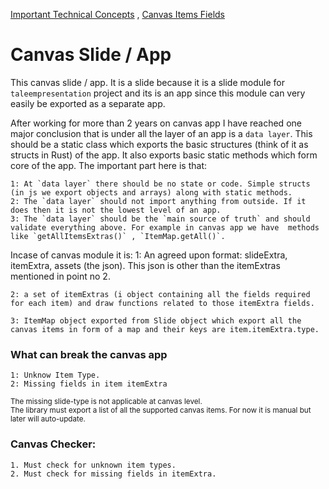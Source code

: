  [Important Technical Concepts](important-technical-concepts.md) , [Canvas Items Fields](canvas-items-fields.md) 

# Canvas Slide / App


This canvas slide / app. It is a slide because it is a slide module for `taleempresentation` project and its is an app since this module can very easily be exported as a separate app.


After working for more than 2 years on canvas app I have reached one major conclusion that is under all the layer of an app is a `data layer`. This should be a static class which exports the basic structures (think of it as structs in Rust) of the app. It also exports basic static methods which form core of the app. The important part here is that:

    1: At `data layer` there should be no state or code. Simple structs (in js we export objects and arrays) along with static methods.
    2: The `data layer` should not import anything from outside. If it does then it is not the lowest level of an app. 
    3: The `data layer` should be the `main source of truth` and should validate everything above. For example in canvas app we have  methods like `getAllItemsExtras()` , `ItemMap.getAll()`. 


Incase of canvas module it is:
    1: An agreed upon format: slideExtra, itemExtra, assets (the json). This json is other than the itemExtras mentioned in point no 2.

    2: a set of itemExtras (i object containing all the fields required for each item) and draw functions related to those itemExtra fields.

    3: ItemMap object exported from Slide object which export all the canvas items in form of a map and their keys are item.itemExtra.type.


### What can break the canvas app 

    1: Unknow Item Type.
    2: Missing fields in item itemExtra
<small>The missing slide-type is not applicable at canvas level.</small>     
<small>The library must export a list of all the supported canvas items. For now it is manual but later will auto-update.</small>     

### Canvas Checker:

    1. Must check for unknown item types.
    2. Must check for missing fields in itemExtra.
